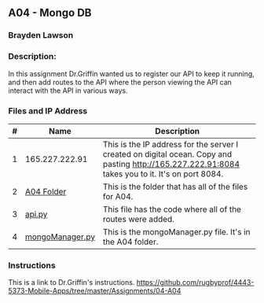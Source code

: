 ## A04 - Mongo DB
### Brayden Lawson
### Description:

In this assignment Dr.Griffin wanted us to register our API to keep it running, and then add routes to the API where the person viewing the
API can interact with the API in various ways.

### Files and IP Address

|   #   | Name     | Description                      |
| :---: | -------- | -------------------------------- |
|   1   | 165.227.222.91 | This is the IP address for the server I created on digital ocean. Copy and pasting http://165.227.222.91:8084 takes you to it. It's on port 8084. |
|   2   | [A04 Folder](https://github.com/bglawson1001/4443-MobileApps-Lawson/tree/main/Assignments/Mongo%20DB/A04) | This is the folder that has all of the files for A04.  |
|   3   | [api.py](https://github.com/bglawson1001/4443-MobileApps-Lawson/blob/main/Assignments/Mongo%20DB/A04/candyAPI/api.py) | This file has the code where all of the routes were added. |
|   4   | [mongoManager.py](https://github.com/bglawson1001/4443-MobileApps-Lawson/blob/main/Assignments/Mongo%20DB/A04/candyAPI/mongoManager.py) | This is the mongoManager.py file. It's in the A04 folder. |




### Instructions

This is a link to Dr.Griffin's instructions. https://github.com/rugbyprof/4443-5373-Mobile-Apps/tree/master/Assignments/04-A04





